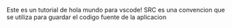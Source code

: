 Este es un tutorial de hola mundo para vscode!
SRC es una convencion que se utiliza para guardar el codigo fuente
de la aplicacion 